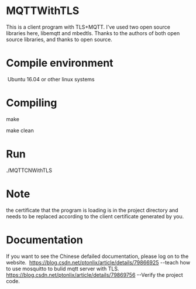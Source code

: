 # MQTTWithTLS
  This is a client program with TLS+MQTT.
  I've used two open source libraries here, libemqtt and mbedtls. 
  Thanks to the authors of both open source libraries, and thanks to open source.
# Compile environment
  Ubuntu 16.04 or other linux systems
# Compiling
  make
  
  make clean
# Run
  ./MQTTCNWithTLS 
# Note 
  the certificate that the program is loading is in the project directory 
  and needs to be replaced according to the client certificate generated by you.
# Documentation
  If you want to see the Chinese defailed documentation, please log on to the website.
  https://blog.csdn.net/ptonlix/article/details/79866925 
  --teach how to use mosquitto to bulid mqtt server with TLS.
  https://blog.csdn.net/ptonlix/article/details/79869756 
  --Verify the project code.
